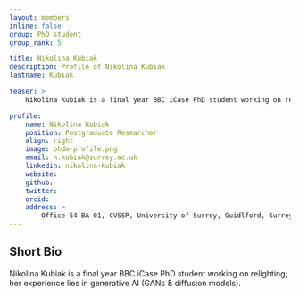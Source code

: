 ```yaml
---
layout: members
inline: false
group: PhD student
group_rank: 5

title: Nikolina Kubiak
description: Profile of Nikolina Kubiak
lastname: Kubiak

teaser: >
    Nikolina Kubiak is a final year BBC iCase PhD student working on relighting; her experience lies in generative AI (GANs & diffusion models).

profile:
    name: Nikolina Kubiak
    position: Postgraduate Researcher
    align: right
    image: phdm-profile.png
    email: n.kubiak@surrey.ac.uk
    linkedin: nikolina-kubiak
    website: 
    github: 
    twitter: 
    orcid: 
    address: >
        Office 54 BA 01, CVSSP, University of Surrey, Guidlford, Surrey, GU27XH<br />
---
```

## Short Bio

Nikolina Kubiak is a final year BBC iCase PhD student working on relighting; her experience lies in generative AI (GANs & diffusion models).